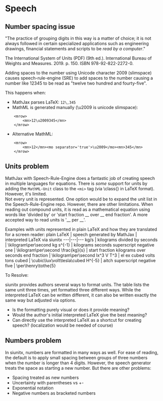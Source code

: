 # Speech

## Number spacing issue

"The practice of grouping digits in this way is a matter of choice; it 
is not always followed in certain specialized applications such as 
engineering drawings, financial statements and scripts to be 
*read by a computer*."

The International System of Units (PDF) (9th ed.). International 
Bureau of Weights and Measures. 2019. p. 150. ISBN 978-92-822-2272-0.

Adding spaces to the number using Unicode character 2009 (slimspace) 
causes speech-rule-engine (SRE) to add spaces to the number causing a 
number like 12345 to be read as "twelve two hundred and fourty-five".

This happens when:
- MathJax parses LaTeX:  `12\,345`
- MathML is generated manually (\u2009 is unicode slimspace):
```
    <mrow>
        <mn>12\u2009345</mn>
    </mrow>
```
- Alternative MathML:
```
    <mrow>
        <mn>12</mn><mo separator='true'>\u2009</mo><mn>345</mn>
    </mrow>
```


## Units problem

MathJax with Speech-Rule-Engine does a fantastic job of creating speech in multiple 
languages for equations.  There is *some* support for units by adding the `MathML-Unit` 
class to the `<mi>` tag (via \class{} in LaTeX format).  However, it's limited.  
Not every unit is represented.  One option would be to expand the unit list in the
Speech-Rule-Engine repo.  However, there are other limitations.  When reading out
compound units, it is read as a mathematical equation using words like 'divided by' 
or 'start fraction __ over __ end fraction'.  A more accepted way to read units
is '__ per __'.


Examples with units represented in plain LaTeX and how they are translated for a 
screen reader:
plain LaTeX | speech generated by MathJax                           | interpreted LaTeX via siunitx
---|---|---
kg/s        | kilograms divided by seconds                          | \kilogram\per\second 
kg s^{-1}   | kilograms seconds superscript negative one            | \kilogram\per\second
\frac{kg}{s} | start fraction kilograms over seconds end fraction   | \kilogram\per\second
lx^3 V T^3  | el ex cubed volts tons cubed                          | \cubic\lux\volt\tesla\cubed
H^{-5}      | aitch superscript negative five                       | \per\henry\tothe{5}

To Resolve:

siunitx provides authors several ways to format units.  The table lists the same 
unit three times,  yet formatted three different ways.  While the interpreted LaTeX
can be written different, it can also be written exactly the same way but adjusted
via options.  

- Is the formatting purely visual or does it provide meaning?  
- Would the author's initial interpreted LaTeX give the best meaning?  
- Can directly use the interpreted LaTeX as a shortcut for creating speech?  (localization would be needed of course)

## Numbers problem

In siunitx, numbers are formatted in many ways as well.  For ease of reading, the default
is to apply small spacing between groups of three numbers when the number is longer than 4 digits.
However, the speech generator treats the space as starting a new number.  But there are other problems:

- Spacing treated as new numbers
- Uncertainty with parentheses vs +- 
- Exponential notation
- Negative numbers as bracketed numbers


